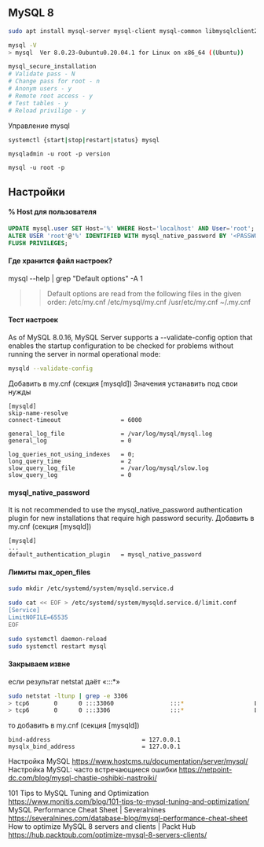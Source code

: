 ## MySQL 8

```sh
sudo apt install mysql-server mysql-client mysql-common libmysqlclient21
```

```sh
mysql -V
> mysql  Ver 8.0.23-0ubuntu0.20.04.1 for Linux on x86_64 ((Ubuntu))
```


```bash  
mysql_secure_installation  
# Validate pass - N
# Change pass for root - n
# Anonym users - y
# Remote root access - y
# Test tables - y
# Reload privilige - y

```

Управление mysql 
```bash  
systemctl {start|stop|restart|status} mysql 
```

```
mysqladmin -u root -p version

mysql -u root -p
```


## Настройки

#### % Host для пользователя
```sql
UPDATE mysql.user SET Host='%' WHERE Host='localhost' AND User='root';
ALTER USER 'root'@'%' IDENTIFIED WITH mysql_native_password BY '<PASSWORD>';
FLUSH PRIVILEGES;
```

#### Где хранится файл настроек?
mysql --help | grep "Default options" -A 1
>> Default options are read from the following files in the given order:
/etc/my.cnf /etc/mysql/my.cnf /usr/etc/my.cnf ~/.my.cnf

#### Тест настроек
As of MySQL 8.0.16, MySQL Server supports a --validate-config option that enables the startup configuration to be checked for problems without running the server in normal operational mode:
```sh
mysqld --validate-config
```



Добавить в my.cnf (секция [mysqld])
Значения устанавить под свои нужды
```
[mysqld]
skip-name-resolve
connect-timeout                 = 6000

general_log_file                = /var/log/mysql/mysql.log
general_log                     = 0

log_queries_not_using_indexes   = 0;
long_query_time                 = 2
slow_query_log_file             = /var/log/mysql/slow.log
slow_query_log                  = 0
```


####  mysql_native_password
It is not recommended to use the mysql_native_password authentication plugin for new installations that require high password security. 
Добавить в my.cnf (секция [mysqld])
```
[mysqld]
...
default_authentication_plugin   = mysql_native_password
```


####  Лимиты max_open_files
```sh
sudo mkdir /etc/systemd/system/mysqld.service.d

sudo cat << EOF > /etc/systemd/system/mysqld.service.d/limit.conf
[Service]
LimitNOFILE=65535
EOF

sudo systemctl daemon-reload
sudo systemctl restart mysql
```


#### Закрываем извне 
если результат netstat даёт «:::*»
```sh
sudo netstat -ltunp | grep -e 3306
> tcp6       0      0 :::33060                :::*                    LISTEN      1349/mysqld
> tcp6       0      0 :::3306                 :::*                    LISTEN      1349/mysqld
```

то добавить в my.cnf (секция [mysqld])
```
bind-address                          = 127.0.0.1
mysqlx_bind_address                   = 127.0.0.1
```


Настройка MySQL
https://www.hostcms.ru/documentation/server/mysql/
Настройка MySQL: часто встречающиеся ошибки
https://netpoint-dc.com/blog/mysql-chastie-oshibki-nastroiki/

101 Tips to MySQL Tuning and Optimization
https://www.monitis.com/blog/101-tips-to-mysql-tuning-and-optimization/
MySQL Performance Cheat Sheet | Severalnines
https://severalnines.com/database-blog/mysql-performance-cheat-sheet
How to optimize MySQL 8 servers and clients | Packt Hub
https://hub.packtpub.com/optimize-mysql-8-servers-clients/

